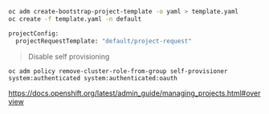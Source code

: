 ```sh
oc adm create-bootstrap-project-template -o yaml > template.yaml
oc create -f template.yaml -n default

projectConfig:
  projectRequestTemplate: "default/project-request"
```

> Disable self provisioning

`oc adm policy remove-cluster-role-from-group self-provisioner system:authenticated system:authenticated:oauth`

https://docs.openshift.org/latest/admin_guide/managing_projects.html#overview
